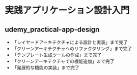 # 実践アプリケーション設計入門
## udemy_practical-app-design
- 「レイヤードアーキテクチャによる設計と実装」まで完了
- 「クリーンアーキテクチャへのリファクタリング」まで完了
- 「テンプレート生成ツールの作成」まで完了
- 「クリーンアーキテクチャでの機能追加」まで完了
- 「発展的な機能の実装」まで完了